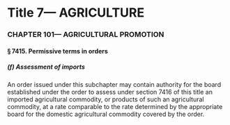 
# Title 7— AGRICULTURE
### CHAPTER 101— AGRICULTURAL PROMOTION
#### § 7415. Permissive terms in orders
##### (f) Assessment of imports

An order issued under this subchapter may contain authority for the board established under the order to assess under section 7416 of this title an imported agricultural commodity, or products of such an agricultural commodity, at a rate comparable to the rate determined by the appropriate board for the domestic agricultural commodity covered by the order.
